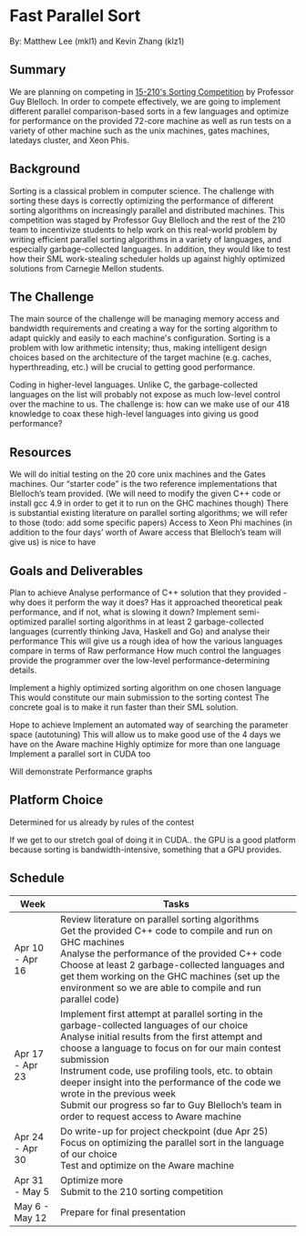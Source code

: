 # Fast Parallel Sort
By: Matthew Lee (mkl1) and Kevin Zhang (klz1)

## Summary

We are planning on competing in [15-210's Sorting Competition](http://www.cs.cmu.edu/~15210/sort.html) by Professor Guy Blelloch. In order to compete effectively, we are going to implement different parallel comparison-based sorts in a few languages and optimize for performance on the provided 72-core machine as well as run tests on a variety of other machine such as the unix machines, gates machines, latedays cluster, and Xeon Phis.

## Background

Sorting is a classical problem in computer science. The challenge with sorting these days is correctly optimizing the performance of different sorting algorithms on increasingly parallel and distributed machines. This competition was staged by Professor Guy Blelloch and the rest of the 210 team to incentivize students to help work on this real-world problem by writing efficient parallel sorting algorithms in a variety of languages, and especially garbage-collected languages. In addition, they would like to test how their SML work-stealing scheduler holds up against highly optimized solutions from Carnegie Mellon students.

## The Challenge

The main source of the challenge will be managing memory access and bandwidth requirements and creating a way for the sorting algorithm to adapt quickly and easily to each machine's configuration. Sorting is a problem with low arithmetic intensity; thus, making intelligent design choices based on the architecture of the target machine (e.g. caches, hyperthreading, etc.) will be crucial to getting good performance.

Coding in higher-level languages. Unlike C, the garbage-collected languages on the list will probably not expose as much low-level control over the machine to us. The challenge is: how can we make use of our 418 knowledge to coax these high-level languages into giving us good performance?

## Resources

We will do initial testing on the 20 core unix machines and the Gates machines.
Our “starter code” is the two reference implementations that Blelloch’s team provided. (We will need to modify the given C++ code or install gcc 4.9 in order to get it to run on the GHC machines though)
There is substantial existing literature on parallel sorting algorithms; we will refer to those (todo: add some specific papers)
Access to Xeon Phi machines (in addition to the four days’ worth of Aware access that Blelloch’s team will give us) is nice to have

## Goals and Deliverables

Plan to achieve
Analyse performance of C++ solution that they provided - why does it perform the way it does? Has it approached theoretical peak performance, and if not, what is slowing it down?
Implement semi-optimized parallel sorting algorithms in at least 2 garbage-collected languages (currently thinking Java, Haskell and Go) and analyse their performance
This will give us a rough idea of how the various languages compare in terms of
Raw performance
How much control the languages provide the programmer over the low-level performance-determining details.

Implement a highly optimized sorting algorithm on one chosen language
This would constitute our main submission to the sorting contest
The concrete goal is to make it run faster than their SML solution.

Hope to achieve
Implement an automated way of searching the parameter space (autotuning)
This will allow us to make good use of the 4 days we have on the Aware machine
Highly optimize for more than one language
Implement a parallel sort in CUDA too

Will demonstrate
Performance graphs

## Platform Choice

Determined for us already by rules of the contest

If we get to our stretch goal of doing it in CUDA.. the GPU is a good platform because sorting is bandwidth-intensive, something that a GPU provides.

## Schedule

| Week            | Tasks         |
| --------------- | ------------- |
| Apr 10 - Apr 16 | Review literature on parallel sorting algorithms <br/> Get the provided C++ code to compile and run on GHC machines <br/> Analyse the performance of the provided C++ code <br/> Choose at least 2 garbage-collected languages and get them working on the GHC machines (set up the environment so we are able to compile and run parallel code) |
| Apr 17 - Apr 23 | Implement first attempt at parallel sorting in the garbage-collected languages of our choice <br/> Analyse initial results from the first attempt and choose a language to focus on for our main contest submission <br/> Instrument code, use profiling tools, etc. to obtain deeper insight into the performance of the code we wrote in the previous week <br/> Submit our progress so far to Guy Blelloch’s team in order to request access to Aware machine |
| Apr 24 - Apr 30 | Do write-up for project checkpoint (due Apr 25) <br/> Focus on optimizing the parallel sort in the language of our choice <br/> Test and optimize on the Aware machine | 
| Apr 31 - May 5  | Optimize more <br/> Submit to the 210 sorting competition |
| May 6 - May 12  | Prepare for final presentation |
